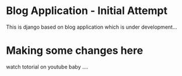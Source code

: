 # Blog Application - Initial Attempt
This is django based on blog application which is under development...

# Making some changes here
watch totorial on youtube baby ....
